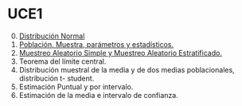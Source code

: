 # UCE1

0.   [Distribución Normal](https://github.com/jazaineam1/UCE1/blob/master/Cuadernos/DistribucionNormal.ipynb)
1.  [Población, Muestra, parámetros y estadísticos.](https://github.com/jazaineam1/UCE1/blob/master/Cuadernos/Poblaci%C3%B3n%2C%20Muestra%2C%20par%C3%A1metros%20y%20estad%C3%ADsticos..ipynb)
2.  [Muestreo Aleatorio Simple y Muestreo Aleatorio Estratificado.](https://github.com/jazaineam1/UCE1/blob/master/Cuadernos/Muestreo%20Aleatorio%20Simple.ipynb)
3.  Teorema del límite central.
4.  Distribución muestral de la media y de dos medias poblacionales, distribución t- student.
5.  Estimación Puntual y por intervalo.
6.  Estimación de la media e intervalo de confianza.
